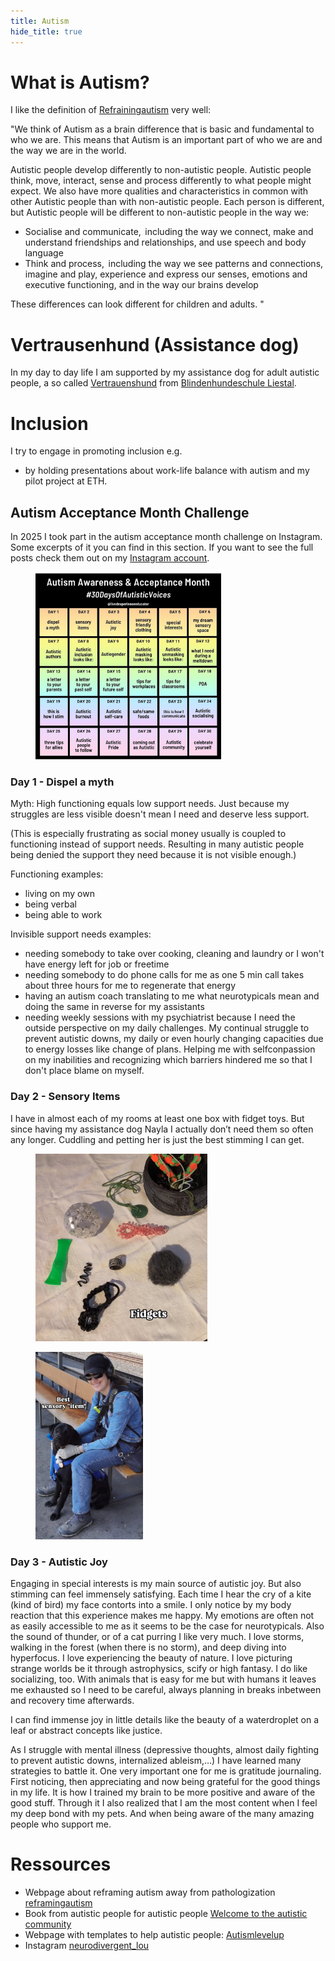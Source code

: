 ```yaml
---
title: Autism
hide_title: true
---
```


# What is Autism?

I like the definition of [Refrainingautism](https://reframingautism.org.au/about-autism/) very well:

"We think of Autism as a brain difference that is basic and fundamental to who we are. This means that Autism is an important part of who we are and the way we are in the world.

Autistic people develop differently to non-autistic people. Autistic people think, move, interact, sense and process differently to what people might expect. We also have more qualities and characteristics in common with other Autistic people than with non-autistic people. Each person is different, but Autistic people will be different to non-autistic people in the way we:

* Socialise and communicate,  including the way we connect, make and understand friendships and relationships, and use speech and body language
* Think and process,  including the way we see patterns and connections, imagine and play, experience and express our senses, emotions and executive functioning, and in the way our brains develop

These differences can look different for children and adults. "

# Vertrausenhund (Assistance dog)

In my day to day life I am supported by my assistance dog for adult autistic people, a so called [Vertrauenshund](vertrauenshund.ch) from [Blindenhundeschule Liestal](https://www.blindenhund.ch).

# Inclusion
I try to engage in promoting inclusion e.g. 
* by holding presentations about work-life balance with autism and my pilot project at ETH.

## Autism Acceptance Month Challenge
In 2025 I took part in the autism acceptance month challenge on Instagram. Some excerpts of it you can find in this section. If you want to see the full posts check them out on my [Instagram account](https://instagram.com/estrellamenti/). 
<figure>
    <img src="/AAMC.jpeg" widt="300" height="300" />
</figure>

### Day 1 - Dispel a myth
Myth: High functioning equals low support needs.
Just because my struggles are less visible doesn't mean I need and deserve less support. 

(This is especially frustrating as social money usually is coupled to functioning instead of support needs. Resulting in many autistic people being denied the support they need because it is not visible enough.)

Functioning examples: 
- living on my own
- being verbal
- being able to work

Invisible support needs examples: 
- needing somebody to take over cooking, cleaning and laundry or I won't have energy left for job or freetime
- needing somebody to do phone calls for me as one 5 min call takes about three hours for me to regenerate that energy
- having an autism coach translating to me what neurotypicals mean and doing the same in reverse for my assistants
- needing weekly sessions with my psychiatrist because I need the outside perspective on my daily challenges. My continual struggle to prevent autistic downs, my daily or even hourly changing capacities due to energy losses like change of plans. Helping me with selfconpassion on my inabilities and recognizing which barriers hindered me so that I don't place blame on myself.

### Day 2 - Sensory Items
I have in almost each of my rooms at least one box with fidget toys. But since having my assistance dog Nayla I actually don’t need them so often any longer. Cuddling and petting her is just the best stimming I can get. 

<figure>
    <img src="/fidgets.png" widt="300" height="300" />
</figure>

<figure>
    <img src="/sensoryitemnayla.png" widt="300" height="300" />
</figure>

### Day 3 - Autistic Joy
Engaging in special interests is my main source of autistic joy. But also stimming can feel immensely satisfying. Each time I hear the cry of a kite (kind of bird) my face contorts into a smile. I only notice by my body reaction that this experience makes me happy. My emotions are often not as easily accessible to me as it seems to be the case for neurotypicals. Also the sound of thunder, or of a cat purring I like very much. I love storms, walking in the forest (when there is no storm), and deep diving into hyperfocus. I love experiencing the beauty of nature. I love picturing strange worlds be it through astrophysics, scify or high fantasy. I do like socializing, too. With animals that is easy for me but with humans it leaves me exhausted so I need to be careful, always planning in breaks inbetween and recovery time afterwards.

I can find immense joy in little details like the beauty of a waterdroplet on a leaf or abstract concepts like justice. 

As I struggle with mental illness (depressive thoughts, almost daily fighting to prevent autistic downs, internalized ableism,…) I have learned many strategies to battle it. One very important one for me is gratitude journaling. First noticing, then appreciating and now being grateful for the good things in my life. It is how I trained my brain to be more positive and aware of the good stuff. Through it I also realized that I am the most content when I feel my deep bond with my pets. And when being aware of the many amazing people who support me.

# Ressources

* Webpage about reframing autism away from pathologization [reframingautism](https://reframingautism.org.au/service/welcome-pack/)
* Book from autistic people for autistic people [Welcome to the autistic community](https://autismacceptance.com/read-the-book/)
* Webpage with templates to help autistic people: [Autismlevelup](https://www.autismlevelup.com/)
* Instagram [neurodivergent_lou](https://www.instagram.com/neurodivergent_lou/)
<!-- * see others on google drive -->


